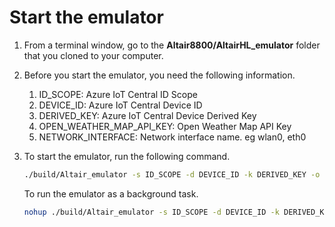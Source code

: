 # Start the emulator

1. From a terminal window, go to the **Altair8800/AltairHL_emulator** folder that you cloned to your computer.
1. Before you start the emulator, you need the following information.

    1. ID_SCOPE: Azure IoT Central ID Scope
    1. DEVICE_ID: Azure IoT Central Device ID
    1. DERIVED_KEY: Azure IoT Central Device Derived Key
    1. OPEN_WEATHER_MAP_API_KEY: Open Weather Map API Key
    1. NETWORK_INTERFACE: Network interface name. eg wlan0, eth0

1. To start the emulator, run the following command.

    ```bash
    ./build/Altair_emulator -s ID_SCOPE -d DEVICE_ID -k DERIVED_KEY -o OPEN_WEATHER_MAP_API_KEY -n NETWORK_INTERFACE
    ```

    To run the emulator as a background task.

    ```bash
    nohup ./build/Altair_emulator -s ID_SCOPE -d DEVICE_ID -k DERIVED_KEY -o OPEN_WEATHER_MAP_API_KEY -n NETWORK_INTERFACE &
    ```
